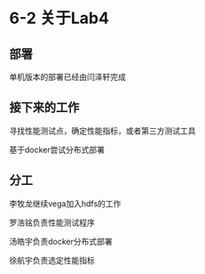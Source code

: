 # 6-2 关于Lab4

## 部署

单机版本的部署已经由闫泽轩完成

## 接下来的工作

寻找性能测试点，确定性能指标，或者第三方测试工具

基于docker尝试分布式部署

## 分工

李牧龙继续vega加入hdfs的工作

罗浩铭负责性能测试程序

汤皓宇负责docker分布式部署

徐航宇负责选定性能指标

